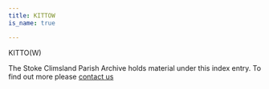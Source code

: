 ```yaml
---
title: KITTOW
is_name: true

---
```


KITTO(W)


The Stoke Climsland Parish Archive holds material under this index entry. To find out more please [contact us](/contact/)

